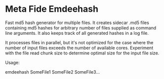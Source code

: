 # Meta Fide Emdeehash
Fast md5 hash generator for multiple files. It creates sidecar .md5 files containing md5 hashes for arbitrary number of files supplied as command line arguments. It also keeps track of all generated hashes in a log file.

It processes files in parallel, but it's not optimized for the case where the number of input files exceeds the number of available cores. Experiment with the file read chunk size to determine optimal size for the input file size.

Usage:

emdeehash SomeFile1 SomeFile2 SomeFile3...

